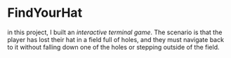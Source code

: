 # FindYourHat
in this project, I built an *interactive terminal game*. The scenario is that the player has lost their hat in a field full of holes, and they must navigate back to it without falling down one of the holes or stepping outside of the field.
